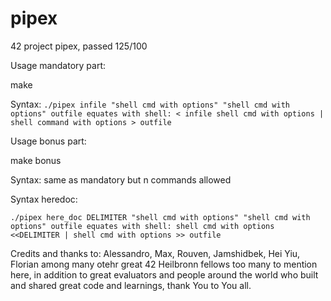 # pipex
42 project pipex, passed 125/100

Usage mandatory part:

make

Syntax:
`./pipex infile "shell cmd with options" "shell cmd with options" outfile
equates with shell:
< infile shell cmd with options | shell command with options > outfile`

Usage bonus part:

make bonus

Syntax:
same as mandatory but n commands allowed

Syntax heredoc:

`./pipex here_doc DELIMITER "shell cmd with options" "shell cmd with options" outfile
equates with shell:
shell cmd with options <<DELIMITER | shell cmd with options >> outfile`

Credits and thanks to:
Alessandro, Max, Rouven, Jamshidbek, Hei Yiu, Florian among many otehr great 42 Heilbronn fellows too many to mention here, in addition to great evaluators and people around the world who built and shared great code and learnings, thank You to You all.

